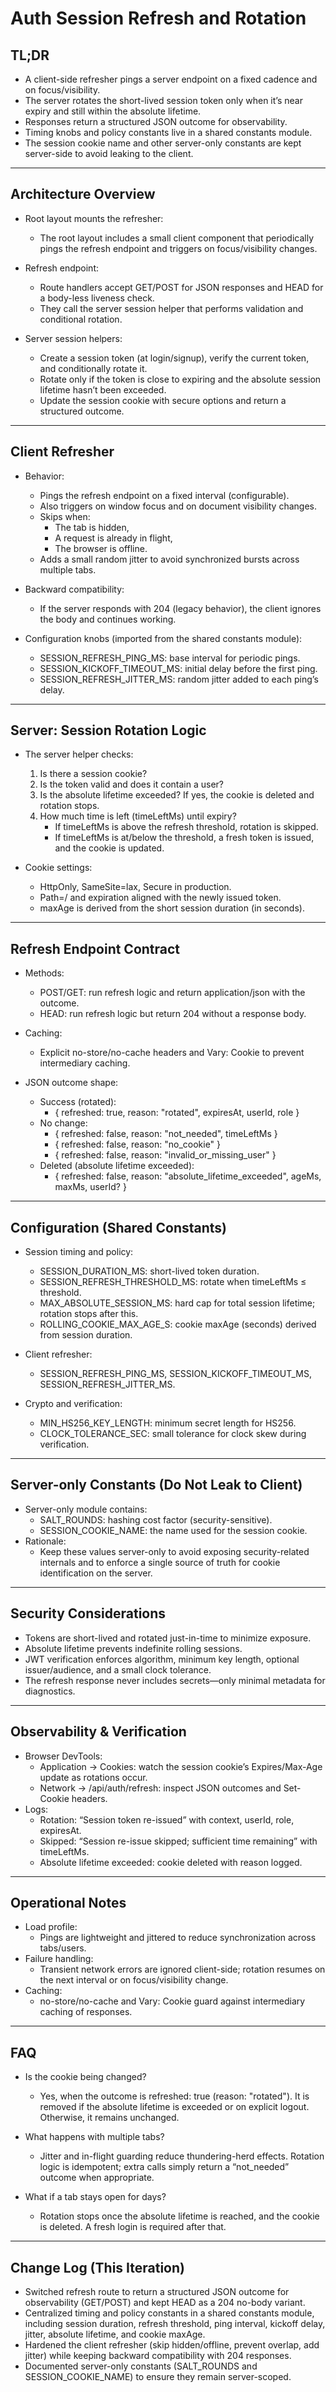 # Auth Session Refresh and Rotation

## TL;DR
- A client-side refresher pings a server endpoint on a fixed cadence and on focus/visibility.
- The server rotates the short-lived session token only when it’s near expiry and still within the absolute lifetime.
- Responses return a structured JSON outcome for observability.
- Timing knobs and policy constants live in a shared constants module.
- The session cookie name and other server-only constants are kept server-side to avoid leaking to the client.

---

## Architecture Overview

- Root layout mounts the refresher:
    - The root layout includes a small client component that periodically pings the refresh endpoint and triggers on focus/visibility changes.

- Refresh endpoint:
    - Route handlers accept GET/POST for JSON responses and HEAD for a body-less liveness check.
    - They call the server session helper that performs validation and conditional rotation.

- Server session helpers:
    - Create a session token (at login/signup), verify the current token, and conditionally rotate it.
    - Rotate only if the token is close to expiring and the absolute session lifetime hasn’t been exceeded.
    - Update the session cookie with secure options and return a structured outcome.

---

## Client Refresher

- Behavior:
    - Pings the refresh endpoint on a fixed interval (configurable).
    - Also triggers on window focus and on document visibility changes.
    - Skips when:
        - The tab is hidden,
        - A request is already in flight,
        - The browser is offline.
    - Adds a small random jitter to avoid synchronized bursts across multiple tabs.

- Backward compatibility:
    - If the server responds with 204 (legacy behavior), the client ignores the body and continues working.

- Configuration knobs (imported from the shared constants module):
    - SESSION_REFRESH_PING_MS: base interval for periodic pings.
    - SESSION_KICKOFF_TIMEOUT_MS: initial delay before the first ping.
    - SESSION_REFRESH_JITTER_MS: random jitter added to each ping’s delay.

---

## Server: Session Rotation Logic

- The server helper checks:
    1) Is there a session cookie?
    2) Is the token valid and does it contain a user?
    3) Is the absolute lifetime exceeded? If yes, the cookie is deleted and rotation stops.
    4) How much time is left (timeLeftMs) until expiry?
        - If timeLeftMs is above the refresh threshold, rotation is skipped.
        - If timeLeftMs is at/below the threshold, a fresh token is issued, and the cookie is updated.

- Cookie settings:
    - HttpOnly, SameSite=lax, Secure in production.
    - Path=/ and expiration aligned with the newly issued token.
    - maxAge is derived from the short session duration (in seconds).

---

## Refresh Endpoint Contract

- Methods:
    - POST/GET: run refresh logic and return application/json with the outcome.
    - HEAD: run refresh logic but return 204 without a response body.

- Caching:
    - Explicit no-store/no-cache headers and Vary: Cookie to prevent intermediary caching.

- JSON outcome shape:
    - Success (rotated):
        - { refreshed: true, reason: "rotated", expiresAt, userId, role }
    - No change:
        - { refreshed: false, reason: "not_needed", timeLeftMs }
        - { refreshed: false, reason: "no_cookie" }
        - { refreshed: false, reason: "invalid_or_missing_user" }
    - Deleted (absolute lifetime exceeded):
        - { refreshed: false, reason: "absolute_lifetime_exceeded", ageMs, maxMs, userId? }

---

## Configuration (Shared Constants)

- Session timing and policy:
    - SESSION_DURATION_MS: short-lived token duration.
    - SESSION_REFRESH_THRESHOLD_MS: rotate when timeLeftMs ≤ threshold.
    - MAX_ABSOLUTE_SESSION_MS: hard cap for total session lifetime; rotation stops after this.
    - ROLLING_COOKIE_MAX_AGE_S: cookie maxAge (seconds) derived from session duration.

- Client refresher:
    - SESSION_REFRESH_PING_MS, SESSION_KICKOFF_TIMEOUT_MS, SESSION_REFRESH_JITTER_MS.

- Crypto and verification:
    - MIN_HS256_KEY_LENGTH: minimum secret length for HS256.
    - CLOCK_TOLERANCE_SEC: small tolerance for clock skew during verification.

---

## Server-only Constants (Do Not Leak to Client)

- Server-only module contains:
    - SALT_ROUNDS: hashing cost factor (security-sensitive).
    - SESSION_COOKIE_NAME: the name used for the session cookie.
- Rationale:
    - Keep these values server-only to avoid exposing security-related internals and to enforce a single source of truth for cookie identification on the server.

---

## Security Considerations

- Tokens are short-lived and rotated just-in-time to minimize exposure.
- Absolute lifetime prevents indefinite rolling sessions.
- JWT verification enforces algorithm, minimum key length, optional issuer/audience, and a small clock tolerance.
- The refresh response never includes secrets—only minimal metadata for diagnostics.

---

## Observability & Verification

- Browser DevTools:
    - Application → Cookies: watch the session cookie’s Expires/Max-Age update as rotations occur.
    - Network → /api/auth/refresh: inspect JSON outcomes and Set-Cookie headers.
- Logs:
    - Rotation: “Session token re-issued” with context, userId, role, expiresAt.
    - Skipped: “Session re-issue skipped; sufficient time remaining” with timeLeftMs.
    - Absolute lifetime exceeded: cookie deleted with reason logged.

---

## Operational Notes

- Load profile:
    - Pings are lightweight and jittered to reduce synchronization across tabs/users.
- Failure handling:
    - Transient network errors are ignored client-side; rotation resumes on the next interval or on focus/visibility change.
- Caching:
    - no-store/no-cache and Vary: Cookie guard against intermediary caching of responses.

---

## FAQ

- Is the cookie being changed?
    - Yes, when the outcome is refreshed: true (reason: "rotated"). It is removed if the absolute lifetime is exceeded or on explicit logout. Otherwise, it remains unchanged.

- What happens with multiple tabs?
    - Jitter and in-flight guarding reduce thundering-herd effects. Rotation logic is idempotent; extra calls simply return a “not_needed” outcome when appropriate.

- What if a tab stays open for days?
    - Rotation stops once the absolute lifetime is reached, and the cookie is deleted. A fresh login is required after that.

---

## Change Log (This Iteration)

- Switched refresh route to return a structured JSON outcome for observability (GET/POST) and kept HEAD as a 204 no-body variant.
- Centralized timing and policy constants in a shared constants module, including session duration, refresh threshold, ping interval, kickoff delay, jitter, absolute lifetime, and cookie maxAge.
- Hardened the client refresher (skip hidden/offline, prevent overlap, add jitter) while keeping backward compatibility with 204 responses.
- Documented server-only constants (SALT_ROUNDS and SESSION_COOKIE_NAME) to ensure they remain server-scoped.
